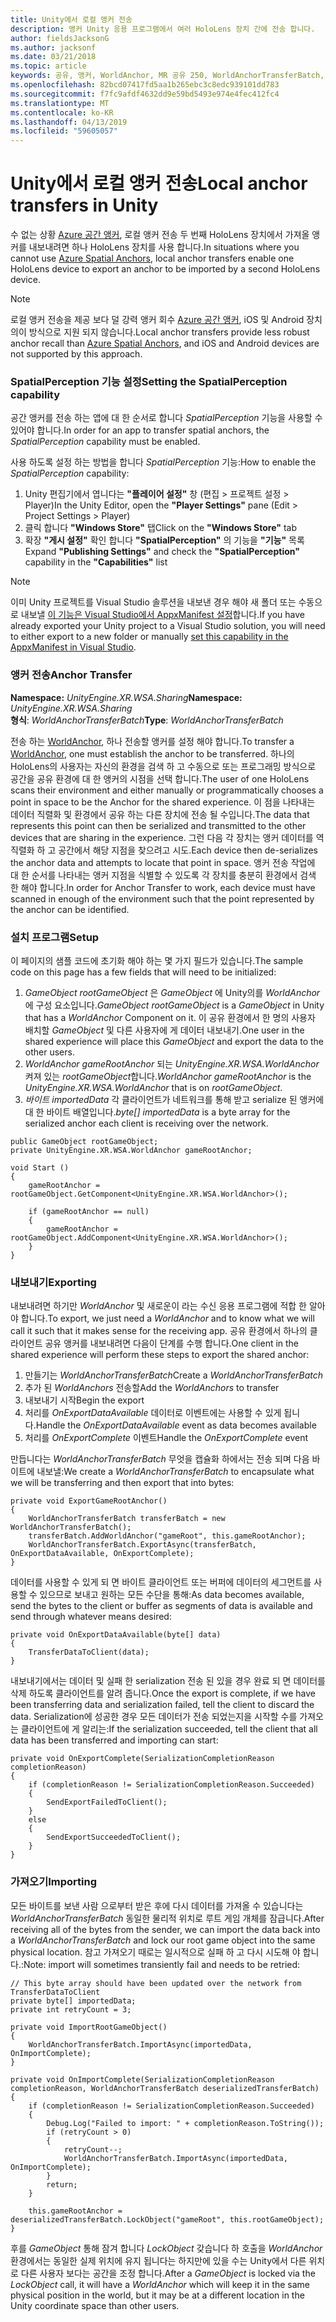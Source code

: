 ```yaml
---
title: Unity에서 로컬 앵커 전송
description: 앵커 Unity 응용 프로그램에서 여러 HoloLens 장치 간에 전송 합니다.
author: fieldsJacksonG
ms.author: jacksonf
ms.date: 03/21/2018
ms.topic: article
keywords: 공유, 앵커, WorldAnchor, MR 공유 250, WorldAnchorTransferBatch, SpatialPerception, 전송, 로컬 앵커 전송, 앵커 내보내기, 앵커 가져오기
ms.openlocfilehash: 82bcd07417fd5aa1b265ebc3c8edc939101dd783
ms.sourcegitcommit: f7fc9afdf4632dd9e59bd5493e974e4fec412fc4
ms.translationtype: MT
ms.contentlocale: ko-KR
ms.lasthandoff: 04/13/2019
ms.locfileid: "59605057"
---
```

# <a name="local-anchor-transfers-in-unity"></a><span data-ttu-id="c51d8-104">Unity에서 로컬 앵커 전송</span><span class="sxs-lookup"><span data-stu-id="c51d8-104">Local anchor transfers in Unity</span></span>

<span data-ttu-id="c51d8-105">수 없는 상황 <a href="https://docs.microsoft.com/azure/spatial-anchors" target="_blank">Azure 공간 앵커</a>, 로컬 앵커 전송 두 번째 HoloLens 장치에서 가져올 앵커를 내보내려면 하나 HoloLens 장치를 사용 합니다.</span><span class="sxs-lookup"><span data-stu-id="c51d8-105">In situations where you cannot use <a href="https://docs.microsoft.com/azure/spatial-anchors" target="_blank">Azure Spatial Anchors</a>, local anchor transfers enable one HoloLens device to export an anchor to be imported by a second HoloLens device.</span></span>

>[!NOTE]
><span data-ttu-id="c51d8-106">로컬 앵커 전송을 제공 보다 덜 강력 앵커 회수 <a href="https://docs.microsoft.com/azure/spatial-anchors" target="_blank">Azure 공간 앵커</a>, iOS 및 Android 장치의이 방식으로 지원 되지 않습니다.</span><span class="sxs-lookup"><span data-stu-id="c51d8-106">Local anchor transfers provide less robust anchor recall than <a href="https://docs.microsoft.com/azure/spatial-anchors" target="_blank">Azure Spatial Anchors</a>, and iOS and Android devices are not supported by this approach.</span></span>

### <a name="setting-the-spatialperception-capability"></a><span data-ttu-id="c51d8-107">SpatialPerception 기능 설정</span><span class="sxs-lookup"><span data-stu-id="c51d8-107">Setting the SpatialPerception capability</span></span>

<span data-ttu-id="c51d8-108">공간 앵커를 전송 하는 앱에 대 한 순서로 합니다 *SpatialPerception* 기능을 사용할 수 있어야 합니다.</span><span class="sxs-lookup"><span data-stu-id="c51d8-108">In order for an app to transfer spatial anchors, the *SpatialPerception* capability must be enabled.</span></span>

<span data-ttu-id="c51d8-109">사용 하도록 설정 하는 방법을 합니다 *SpatialPerception* 기능:</span><span class="sxs-lookup"><span data-stu-id="c51d8-109">How to enable the *SpatialPerception* capability:</span></span>
1. <span data-ttu-id="c51d8-110">Unity 편집기에서 엽니다는 **"플레이어 설정"** 창 (편집 > 프로젝트 설정 > Player)</span><span class="sxs-lookup"><span data-stu-id="c51d8-110">In the Unity Editor, open the **"Player Settings"** pane (Edit > Project Settings > Player)</span></span>
2. <span data-ttu-id="c51d8-111">클릭 합니다 **"Windows Store"** 탭</span><span class="sxs-lookup"><span data-stu-id="c51d8-111">Click on the **"Windows Store"** tab</span></span>
3. <span data-ttu-id="c51d8-112">확장 **"게시 설정"** 확인 합니다 **"SpatialPerception"** 의 기능을 **"기능"** 목록</span><span class="sxs-lookup"><span data-stu-id="c51d8-112">Expand **"Publishing Settings"** and check the **"SpatialPerception"** capability in the **"Capabilities"** list</span></span>

>[!NOTE]
><span data-ttu-id="c51d8-113">이미 Unity 프로젝트를 Visual Studio 솔루션을 내보낸 경우 해야 새 폴더 또는 수동으로 내보낼 [이 기능은 Visual Studio에서 AppxManifest 설정](local-anchor-transfers-in-directx.md#set-up-your-app-to-use-the-spatialperception-capability)합니다.</span><span class="sxs-lookup"><span data-stu-id="c51d8-113">If you have already exported your Unity project to a Visual Studio solution, you will need to either export to a new folder or manually [set this capability in the AppxManifest in Visual Studio](local-anchor-transfers-in-directx.md#set-up-your-app-to-use-the-spatialperception-capability).</span></span>

### <a name="anchor-transfer"></a><span data-ttu-id="c51d8-114">앵커 전송</span><span class="sxs-lookup"><span data-stu-id="c51d8-114">Anchor Transfer</span></span>

<span data-ttu-id="c51d8-115">**Namespace:** *UnityEngine.XR.WSA.Sharing*</span><span class="sxs-lookup"><span data-stu-id="c51d8-115">**Namespace:** *UnityEngine.XR.WSA.Sharing*</span></span><br>
<span data-ttu-id="c51d8-116">**형식**: *WorldAnchorTransferBatch*</span><span class="sxs-lookup"><span data-stu-id="c51d8-116">**Type**: *WorldAnchorTransferBatch*</span></span>

<span data-ttu-id="c51d8-117">전송 하는 [WorldAnchor](coordinate-systems-in-unity.md), 하나 전송할 앵커를 설정 해야 합니다.</span><span class="sxs-lookup"><span data-stu-id="c51d8-117">To transfer a [WorldAnchor](coordinate-systems-in-unity.md), one must establish the anchor to be transferred.</span></span> <span data-ttu-id="c51d8-118">하나의 HoloLens의 사용자는 자신의 환경을 검색 하 고 수동으로 또는 프로그래밍 방식으로 공간을 공유 환경에 대 한 앵커의 시점을 선택 합니다.</span><span class="sxs-lookup"><span data-stu-id="c51d8-118">The user of one HoloLens scans their environment and either manually or programmatically chooses a point in space to be the Anchor for the shared experience.</span></span> <span data-ttu-id="c51d8-119">이 점을 나타내는 데이터 직렬화 및 환경에서 공유 하는 다른 장치에 전송 될 수입니다.</span><span class="sxs-lookup"><span data-stu-id="c51d8-119">The data that represents this point can then be serialized and transmitted to the other devices that are sharing in the experience.</span></span> <span data-ttu-id="c51d8-120">그런 다음 각 장치는 앵커 데이터를 역직렬화 하 고 공간에서 해당 지점을 찾으려고 시도.</span><span class="sxs-lookup"><span data-stu-id="c51d8-120">Each device then de-serializes the anchor data and attempts to locate that point in space.</span></span> <span data-ttu-id="c51d8-121">앵커 전송 작업에 대 한 순서를 나타내는 앵커 지점을 식별할 수 있도록 각 장치를 충분히 환경에서 검색 한 해야 합니다.</span><span class="sxs-lookup"><span data-stu-id="c51d8-121">In order for Anchor Transfer to work, each device must have scanned in enough of the environment such that the point represented by the anchor can be identified.</span></span>

### <a name="setup"></a><span data-ttu-id="c51d8-122">설치 프로그램</span><span class="sxs-lookup"><span data-stu-id="c51d8-122">Setup</span></span>

<span data-ttu-id="c51d8-123">이 페이지의 샘플 코드에 초기화 해야 하는 몇 가지 필드가 있습니다.</span><span class="sxs-lookup"><span data-stu-id="c51d8-123">The sample code on this page has a few fields that will need to be initialized:</span></span>
1. <span data-ttu-id="c51d8-124">*GameObject rootGameObject* 은 *GameObject* 에 Unity의를 *WorldAnchor* 에 구성 요소입니다.</span><span class="sxs-lookup"><span data-stu-id="c51d8-124">*GameObject rootGameObject* is a *GameObject* in Unity that has a *WorldAnchor* Component on it.</span></span> <span data-ttu-id="c51d8-125">이 공유 환경에서 한 명의 사용자 배치할 *GameObject* 및 다른 사용자에 게 데이터 내보내기.</span><span class="sxs-lookup"><span data-stu-id="c51d8-125">One user in the shared experience will place this *GameObject* and export the data to the other users.</span></span>
2. <span data-ttu-id="c51d8-126">*WorldAnchor gameRootAnchor* 되는 *UnityEngine.XR.WSA.WorldAnchor* 켜져 있는 *rootGameObject*합니다.</span><span class="sxs-lookup"><span data-stu-id="c51d8-126">*WorldAnchor gameRootAnchor* is the *UnityEngine.XR.WSA.WorldAnchor* that is on *rootGameObject*.</span></span>
3. <span data-ttu-id="c51d8-127">*바이트 importedData* 각 클라이언트가 네트워크를 통해 받고 serialize 된 앵커에 대 한 바이트 배열입니다.</span><span class="sxs-lookup"><span data-stu-id="c51d8-127">*byte[] importedData* is a byte array for the serialized anchor each client is receiving over the network.</span></span>

```
public GameObject rootGameObject;
private UnityEngine.XR.WSA.WorldAnchor gameRootAnchor;

void Start ()
{
    gameRootAnchor = rootGameObject.GetComponent<UnityEngine.XR.WSA.WorldAnchor>();

    if (gameRootAnchor == null)
    {
        gameRootAnchor = rootGameObject.AddComponent<UnityEngine.XR.WSA.WorldAnchor>();
    }
}
```

### <a name="exporting"></a><span data-ttu-id="c51d8-128">내보내기</span><span class="sxs-lookup"><span data-stu-id="c51d8-128">Exporting</span></span>

<span data-ttu-id="c51d8-129">내보내려면 하기만 *WorldAnchor* 및 새로운이 라는 수신 응용 프로그램에 적합 한 알아야 합니다.</span><span class="sxs-lookup"><span data-stu-id="c51d8-129">To export, we just need a *WorldAnchor* and to know what we will call it such that it makes sense for the receiving app.</span></span> <span data-ttu-id="c51d8-130">공유 환경에서 하나의 클라이언트 공유 앵커를 내보내려면 다음이 단계를 수행 합니다.</span><span class="sxs-lookup"><span data-stu-id="c51d8-130">One client in the shared experience will perform these steps to export the shared anchor:</span></span>
1. <span data-ttu-id="c51d8-131">만들기는 *WorldAnchorTransferBatch*</span><span class="sxs-lookup"><span data-stu-id="c51d8-131">Create a *WorldAnchorTransferBatch*</span></span>
2. <span data-ttu-id="c51d8-132">추가 된 *WorldAnchors* 전송할</span><span class="sxs-lookup"><span data-stu-id="c51d8-132">Add the *WorldAnchors* to transfer</span></span>
3. <span data-ttu-id="c51d8-133">내보내기 시작</span><span class="sxs-lookup"><span data-stu-id="c51d8-133">Begin the export</span></span>
4. <span data-ttu-id="c51d8-134">처리를 *OnExportDataAvailable* 데이터로 이벤트에는 사용할 수 있게 됩니다.</span><span class="sxs-lookup"><span data-stu-id="c51d8-134">Handle the *OnExportDataAvailable* event as data becomes available</span></span>
5. <span data-ttu-id="c51d8-135">처리를 *OnExportComplete* 이벤트</span><span class="sxs-lookup"><span data-stu-id="c51d8-135">Handle the *OnExportComplete* event</span></span>

<span data-ttu-id="c51d8-136">만듭니다는 *WorldAnchorTransferBatch* 무엇을 캡슐화 하에서는 전송 되며 다음 바이트에 내보낼:</span><span class="sxs-lookup"><span data-stu-id="c51d8-136">We create a *WorldAnchorTransferBatch* to encapsulate what we will be transferring and then export that into bytes:</span></span>

```
private void ExportGameRootAnchor()
{
    WorldAnchorTransferBatch transferBatch = new WorldAnchorTransferBatch();
    transferBatch.AddWorldAnchor("gameRoot", this.gameRootAnchor);
    WorldAnchorTransferBatch.ExportAsync(transferBatch, OnExportDataAvailable, OnExportComplete);
}
```

<span data-ttu-id="c51d8-137">데이터를 사용할 수 있게 되 면 바이트 클라이언트 또는 버퍼에 데이터의 세그먼트를 사용할 수 있으므로 보내고 원하는 모든 수단을 통해:</span><span class="sxs-lookup"><span data-stu-id="c51d8-137">As data becomes available, send the bytes to the client or buffer as segments of data is available and send through whatever means desired:</span></span>

```
private void OnExportDataAvailable(byte[] data)
{
    TransferDataToClient(data);
}
```

<span data-ttu-id="c51d8-138">내보내기에서는 데이터 및 실패 한 serialization 전송 된 있을 경우 완료 되 면 데이터를 삭제 하도록 클라이언트를 알려 줍니다.</span><span class="sxs-lookup"><span data-stu-id="c51d8-138">Once the export is complete, if we have been transferring data and serialization failed, tell the client to discard the data.</span></span> <span data-ttu-id="c51d8-139">Serialization에 성공한 경우 모든 데이터가 전송 되었는지을 시작할 수를 가져오는 클라이언트에 게 알리는:</span><span class="sxs-lookup"><span data-stu-id="c51d8-139">If the serialization succeeded, tell the client that all data has been transferred and importing can start:</span></span>

```
private void OnExportComplete(SerializationCompletionReason completionReason)
{
    if (completionReason != SerializationCompletionReason.Succeeded)
    {
        SendExportFailedToClient();
    }
    else
    {
        SendExportSucceededToClient();
    }
}
```

### <a name="importing"></a><span data-ttu-id="c51d8-140">가져오기</span><span class="sxs-lookup"><span data-stu-id="c51d8-140">Importing</span></span>

<span data-ttu-id="c51d8-141">모든 바이트를 보낸 사람 으로부터 받은 후에 다시 데이터를 가져올 수 있습니다는 *WorldAnchorTransferBatch* 동일한 물리적 위치로 루트 게임 개체를 잠급니다.</span><span class="sxs-lookup"><span data-stu-id="c51d8-141">After receiving all of the bytes from the sender, we can import the data back into a *WorldAnchorTransferBatch* and lock our root game object into the same physical location.</span></span> <span data-ttu-id="c51d8-142">참고 가져오기 때로는 일시적으로 실패 하 고 다시 시도해 야 합니다.:</span><span class="sxs-lookup"><span data-stu-id="c51d8-142">Note: import will sometimes transiently fail and needs to be retried:</span></span>

```
// This byte array should have been updated over the network from TransferDataToClient
private byte[] importedData;
private int retryCount = 3;

private void ImportRootGameObject()
{
    WorldAnchorTransferBatch.ImportAsync(importedData, OnImportComplete);
}

private void OnImportComplete(SerializationCompletionReason completionReason, WorldAnchorTransferBatch deserializedTransferBatch)
{
    if (completionReason != SerializationCompletionReason.Succeeded)
    {
        Debug.Log("Failed to import: " + completionReason.ToString());
        if (retryCount > 0)
        {
            retryCount--;
            WorldAnchorTransferBatch.ImportAsync(importedData, OnImportComplete);
        }
        return;
    }

    this.gameRootAnchor = deserializedTransferBatch.LockObject("gameRoot", this.rootGameObject);
}
```

<span data-ttu-id="c51d8-143">후를 *GameObject* 통해 잠겨 합니다 *LockObject* 갖습니다 하 호출을 *WorldAnchor* 환경에서는 동일한 실제 위치에 유지 됩니다는 하지만에 있을 수는 Unity에서 다른 위치로 다른 사용자 보다는 공간을 조정 합니다.</span><span class="sxs-lookup"><span data-stu-id="c51d8-143">After a *GameObject* is locked via the *LockObject* call, it will have a *WorldAnchor* which will keep it in the same physical position in the world, but it may be at a different location in the Unity coordinate space than other users.</span></span>

